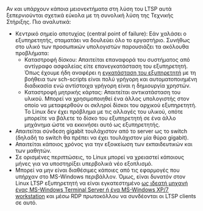 Αν και υπάρχουν κάποια μειονεκτήματα στη λύση του LTSP αυτά
ξεπερνιούνται σχετικά εύκολα με τη συνολική λύση της
Τεχνικής Στήριξης. Πιο αναλυτικά:

  - Κεντρικό σημείο αποτυχίας (central point of failure): Εάν χαλάσει ο
    εξυπηρετητής, σταματάει να δουλεύει όλο το εργαστήριο. Συνήθως στο
    υλικό των προσωπικών υπολογιστών παρουσιάζει τα ακόλουθα
    προβλήματα:
      - Καταστροφή δίσκου: Απαιτείται επαναφορά του συστήματος από
        αντίγραφο ασφαλείας είτε επανεγκατάσταση του εξυπηρετητή.
        Όπως έχουμε ήδη αναφέρει η [εγκατάσταση του
        εξυπηρετητή](LTSP#Οδηγίες_εγκατάστασης)
        με τη βοήθεια των sch-scripts είναι πολύ γρήγορη και
        αυτοματοποιημένη διαδικασία ενώ αντίστοιχα γρήγορη
        είναι η δημιουργία χρηστών.
      - Καταστροφή μητρικής κάρτας: Απαιτείται αντικατάσταση του υλικού.
        Μπορεί να χρησιμοποιηθεί ένα άλλος υπολογιστής στον οποίο να
        μεταφερθούν οι σκληροί δίσκοι του αρχικού εξυπηρετητή. Το
        Linux δεν έχει πρόβλημα με τις αλλαγές του υλικού, οπότε
        μπορείτε να βάλετε το δίσκο του εξυπηρετητή σε ένα άλλο
        μηχάνημα ώστε να εκκινήσει αυτό ως εξυπηρετητής.
  - Απαιτείται σύνδεση gigabit τουλάχιστον από το server ως το switch
    (δηλαδή το switch θα πρέπει να έχει τουλάχιστον μία θύρα gigabit).
  - Απαιτείται κάποιος χρόνος για την εξοικείωση των εκπαιδευτικών και
    των μαθητών.
  - Σε ορισμένες περιπτώσεις, το Linux μπορεί να χρειαστεί κάποιους
    μήνες για να υποστηρίξει υπερβολικά νέο εξοπλισμό.
  - Μπορεί να μην είναι διαθέσιμες κάποιες από τις εφαρμογές που υπήρχαν
    στο MS-Windows περιβάλλον. Όμως, είναι δυνατόν στον Linux LTSP
    εξυπηρετητή να είναι εγκατεστημένο [ως ιδεατή μηχανή ένας
    MS-Windows Terminal Server ή ένα MS-Windows XP/7
    workstation](Windows) και μέσω RDP
    πρωτοκόλλου να συνδέονται οι LTSP clients σε αυτό.